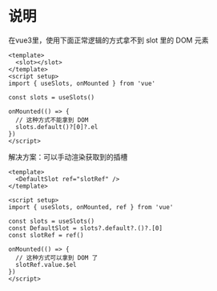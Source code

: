 # 说明

在vue3里，使用下面正常逻辑的方式拿不到 slot 里的 DOM 元素

```vue
<template>
  <slot></slot>
</template>
<script setup>
import { useSlots, onMounted } from 'vue'

const slots = useSlots()

onMounted(() => {
  // 这种方式不能拿到 DOM
  slots.default()?[0]?.el
})
</script>
```

解决方案：可以手动渲染获取到的插槽

```vue
<template>
  <DefaultSlot ref="slotRef" />
</template>

<script setup>
import { useSlots, onMounted, ref } from 'vue'

const slots = useSlots()
const DefaultSlot = slots?.default?.()?.[0]
const slotRef = ref()

onMounted(() => {
  // 这种方式可以拿到 DOM 了
  slotRef.value.$el
})
</script>
```

